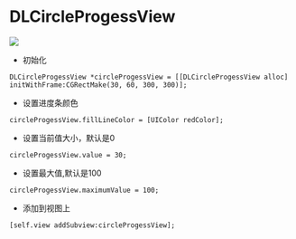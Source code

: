# DLCircleProgessView
![](https://github.com/qindeli/DLCircleProgessView/raw/master/截图.png)


* 初始化
```
DLCircleProgessView *circleProgessView = [[DLCircleProgessView alloc] initWithFrame:CGRectMake(30, 60, 300, 300)];
```

* 设置进度条颜色
```
circleProgessView.fillLineColor = [UIColor redColor];
```

* 设置当前值大小，默认是0
```
circleProgessView.value = 30;
```

* 设置最大值,默认是100
```
circleProgessView.maximumValue = 100;
```

* 添加到视图上
```
[self.view addSubview:circleProgessView];
```
